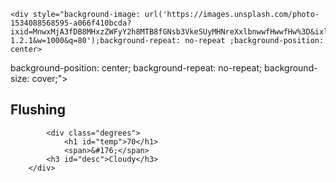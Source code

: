 <!DOCTYPE html>
<html lang="en">
<head>
    <meta charset="UTF-8">
    <meta http-equiv="X-UA-Compatible" content="IE=edge">
    <meta name="viewport" content="width=device-width, initial-scale=1.0">
    <title>Document</title>
	
	<div style="background-image: url('https://images.unsplash.com/photo-1534088568595-a066f410bcda?ixid=MnwxMjA3fDB8MHxzZWFyY2h8MTB8fGNsb3VkeSUyMHNreXxlbnwwfHwwfHw%3D&ixlib=rb-1.2.1&w=1000&q=80');background-repeat: no-repeat ;background-position: center>
   background-position: center;
  background-repeat: no-repeat;
  background-size: cover;">
  <!--nbbk-->
   <div style="color: #000000> 
     <link rel="stylesheet" href="public/style.css">  
     <script src="script.js"></script>
</head>
<body>
    <div class="container">
        <h2 id="city">Flushing</h2>
       
 
            <div class="degrees">
                <h1 id="temp">70</h1>
                <span>&#176;</span>
            <h3 id="desc">Cloudy</h3>
        </div>
</body>
</html>
